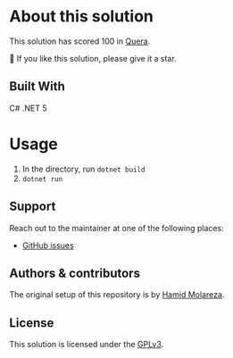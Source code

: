 # About this solution

This solution has scored 100 in [Quera](https://quera.org/).

🌟 If you like this solution, please give it a star.

## Built With

C# .NET 5

# Usage

1. In the directory, run `dotnet build`
2. `dotnet run`

## Support

Reach out to the maintainer at one of the following places:

- [GitHub issues](https://github.com/HamidMolareza/QueraProblems/issues/new?assignees=&labels=question&template=04_SUPPORT_QUESTION.md&title=support%3A+)

## Authors & contributors
The original setup of this repository is by [Hamid Molareza](https://github.com/HamidMolareza).

## License
This solution is licensed under the [GPLv3](https://choosealicense.com/licenses/gpl-3.0/).